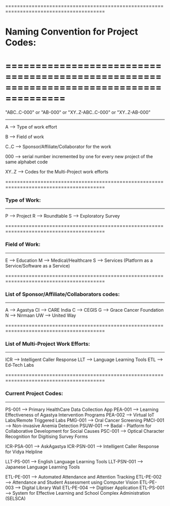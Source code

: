 ========================================================================================
# Naming Convention for Project Codes:
========================================================================================
========================================================================================

"ABC..C-000" or "AB-000" or "XY..Z-ABC..C-000" or "XY..Z-AB-000"

----------------------------------------------------------------------------------------

A --> Type of work effort

B --> Field of work

C..C --> Sponsor/Affiliate/Collaborator for the work

000 --> serial number incremented by one for every new project of the same alphabet code

XY..Z --> Codes for the Multi-Project work efforts

========================================================================================
### Type of Work:
----------------------------------------------------------------------------------------
P --> Project
R --> Roundtable
S --> Exploratory Survey

========================================================================================
### Field of Work:
----------------------------------------------------------------------------------------
E --> Education
M --> Medical/Healthcare
S --> Services (Platform as a Service/Software as a Service)

========================================================================================
### List of Sponsor/Affiliate/Collaborators codes:
----------------------------------------------------------------------------------------
A  --> Agastya
CI --> CARE India
C  --> CEGIS
G  --> Grace Cancer Foundation
N  --> Nirmaan
UW --> United Way

========================================================================================
### List of Multi-Project Work Efforts:
----------------------------------------------------------------------------------------
ICR --> Intelligent Caller Response
LLT --> Language Learning Tools
ETL --> Ed-Tech Labs

========================================================================================
### Current Project Codes:
----------------------------------------------------------------------------------------
PS-001 --> Primary HealthCare Data Collection App
PEA-001 --> Learning Effectiveness of Agastya Intervention Programs
PEA-002 --> Virtual IoT Labs/Remote Triggered Labs
PMG-001 --> Oral Cancer Screening
PMCI-001 --> Non-invasive Anemia Detection
PSUW-001 --> Badal - Platform for Collaborative Development for Social Causes
PSC-001 --> Optical Character Recognition for Digitising Survey Forms

ICR-PSA-001 --> AskAgastya
ICR-PSN-001 --> Intelligent Caller Response for Vidya Helpline

LLT-PS-001 --> English Language Learning Tools
LLT-PSN-001 --> Japanese Language Learning Tools

ETL-PE-001 --> Automated Attendance and Attention Tracking
ETL-PE-002 --> Attendance and Student Assessment using Computer Vision
ETL-PE-003 --> Digital Library Wall
ETL-PE-004 --> Digitiser Application
ETL-PS-001 --> System for Effective Learning and School Complex Administration (SELSCA)
